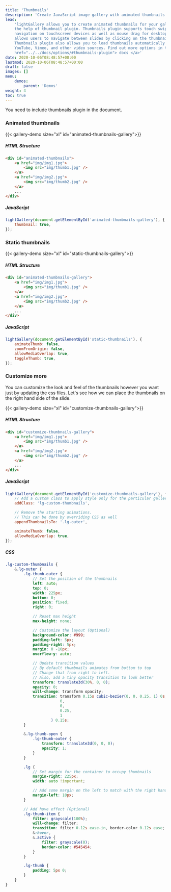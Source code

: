 ```yaml
---
title: 'Thumbnails'
description: 'Create JavaScript image gallery with animated thumbnails.'
lead:
    'lightGallery allows you to create animated thumbnails for your gallery with
    the help of thumbnail plugin. Thumbnails plugin supports touch swipe
    navigation on touchscreen devices as well as mouse drag for desktops. it
    allows users to navigate between slides by clicking on the thumbnails.
    Thumbnails plugin also allows you to load thumbnails automatically for
    YouTube, Vimeo, and other video sources. Find out more options in the <a
    href="../../docs/options/#thumbnails-plugin"> docs </a>'
date: 2020-10-06T08:48:57+00:00
lastmod: 2020-10-06T08:48:57+00:00
draft: false
images: []
menu:
    demos:
        parent: 'Demos'
weight: 4
toc: true
---
```


<div class="alert alert-warning" role="alert">
    You need to include thumbnails plugin in the document.
</div>

### Animated thumbnails

{{< gallery-demo size="xl"  id="animated-thumbnails-gallery">}}

##### HTML Structure

```html
<div id="animated-thumbnails">
    <a href="img/img1.jpg">
        <img src="img/thumb1.jpg" />
    </a>
    <a href="img/img2.jpg">
        <img src="img/thumb2.jpg" />
    </a>
    ...
</div>
```

##### JavaScript

```js
lightGallery(document.getElementById('animated-thumbnails-gallery'), {
    thumbnail: true,
});
```

### Static thumbnails

<div class="lg-masonry-gallery">
    {{< gallery-demo size="xl"  id="static-thumbnails-gallery">}}
</div>

##### HTML Structure

```html
<div id="animated-thumbnails-gallery">
    <a href="img/img1.jpg">
        <img src="img/thumb1.jpg" />
    </a>
    <a href="img/img2.jpg">
        <img src="img/thumb2.jpg" />
    </a>
    ...
</div>
```

##### JavaScript

```js
lightGallery(document.getElementById('static-thumbnails'), {
    animateThumb: false,
    zoomFromOrigin: false,
    allowMediaOverlap: true,
    toggleThumb: true,
});
```

### Customize more

You can customize the look and feel of the thumbnails however you want just by
updating the css files. Let's see how we can place the thumbnails on the right
hand side of the slide.

{{< gallery-demo size="xl"  id="customize-thumbnails-gallery">}}

##### HTML Structure

```html
<div id="customize-thumbnails-gallery">
    <a href="img/img1.jpg">
        <img src="img/thumb1.jpg" />
    </a>
    <a href="img/img2.jpg">
        <img src="img/thumb2.jpg" />
    </a>
    ...
</div>
```

##### JavaScript

```js
lightGallery(document.getElementById('customize-thumbnails-gallery'), {
    // Add a custom class to apply style only for the particular gallery
    addClass: 'lg-custom-thumbnails',

    // Remove the starting animations.
    // This can be done by overriding CSS as well
    appendThumbnailsTo: '.lg-outer',

    animateThumb: false,
    allowMediaOverlap: true,
});
```

##### CSS

```scss
.lg-custom-thumbnails {
    &.lg-outer {
        .lg-thumb-outer {
            // Set the position of the thumbnails
            left: auto;
            top: 0;
            width: 225px;
            bottom: 0;
            position: fixed;
            right: 0;

            // Reset max height
            max-height: none;

            // Customize the layout (Optional)
            background-color: #999;
            padding-left: 5px;
            padding-right: 5px;
            margin: 0 -10px;
            overflow-y: auto;

            // Update transition values
            // By default thumbnails animates from bottom to top
            // Change that from right to left.
            // Also, add a tiny opacity transition to look better
            transform: translate3d(30%, 0, 0);
            opacity: 0;
            will-change: transform opacity;
            transition: transform 0.15s cubic-bezier(0, 0, 0.25, 1) 0s, cubic-bezier(
                        0,
                        0,
                        0.25,
                        1
                    ) 0.15s;
        }

        &.lg-thumb-open {
            .lg-thumb-outer {
                transform: translate3d(0, 0, 0);
                opacity: 1;
            }
        }

        .lg {
            // Set margin for the container to occupy thumbnails
            margin-right: 225px;
            width: auto !important;

            // Add some margin on the left to match with the right hand side spacing
            margin-left: 10px;
        }

        // Add hove effect (Optional)
        .lg-thumb-item {
            filter: grayscale(100%);
            will-change: filter;
            transition: filter 0.12s ease-in, border-color 0.12s ease;
            &:hover,
            &.active {
                filter: grayscale(0);
                border-color: #545454;
            }
        }

        .lg-thumb {
            padding: 5px 0;
        }
    }
}
```
